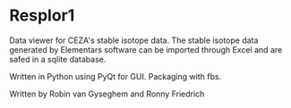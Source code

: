 # Resplor1
Data viewer for CEZA's stable isotope data.
The stable isotope data generated by Elementars software
can be imported through Excel and are safed in a sqlite database.

Written in Python using PyQt for GUI.
Packaging with fbs.

Written by Robin van Gyseghem and Ronny Friedrich
